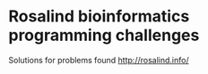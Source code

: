 # Rosalind bioinformatics programming challenges

Solutions for problems found http://rosalind.info/

